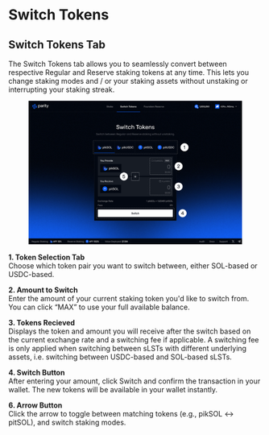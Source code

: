 # Switch Tokens

## Switch Tokens Tab

The Switch Tokens tab allows you to seamlessly convert between respective Regular and Reserve staking tokens at any time. This lets you change staking modes and / or your staking assets without unstaking or interrupting your staking streak.

<figure><img src="../.gitbook/assets/Switch Tokens.png" alt=""><figcaption></figcaption></figure>

**1. Token Selection Tab**\
Choose which token pair you want to switch between, either SOL-based or USDC-based.

**2. Amount to Switch**\
Enter the amount of your current staking token you'd like to switch from. You can click “MAX” to use your full available balance.

**3. Tokens Recieved**\
Displays the token and amount you will receive after the switch based on the current exchange rate and a switching fee if applicable. A switching fee is only applied when switching between sLSTs with different underlying assets, i.e. switching between USDC-based and SOL-based sLSTs.  &#x20;

**4. Switch Button**\
After entering your amount, click Switch and confirm the transaction in your wallet. The new tokens will be available in your wallet instantly.

**6. Arrow Button**\
Click the arrow to toggle between matching tokens (e.g., pikSOL ↔ pitSOL), and switch staking modes.
